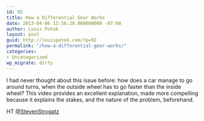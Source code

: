 ```yaml
---
id: 92
title: How a Differential Gear Works
date: 2013-04-06 13:56:29.000000000 -07:00
author: Louis Potok
layout: post
guid: http://louispotok.com/?p=92
permalink: "/how-a-differential-gear-works/"
categories:
- Uncategorized
wp_migrate: dirty
---
```

I had never thought about this issue before: how does a car manage to go around turns, when the outside wheel has to go faster than the inside wheel? This video provides an excellent explanation, made more compelling because it explains the stakes, and the nature of the problem, beforehand.



HT [@StevenStrogatz](https://twitter.com/stevenstrogatz)